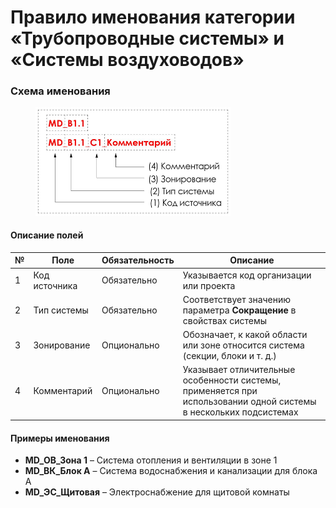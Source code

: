 # Правило именования категории «Трубопроводные системы» и «Системы воздуховодов»

### Схема именования

<div align="left"><figure><img src="../../.gitbook/assets/image (20).png" alt="" width="312"><figcaption></figcaption></figure></div>

#### Описание полей

| № | Поле          | Обязательность | Описание                                                                                                          |
| - | ------------- | -------------- | ----------------------------------------------------------------------------------------------------------------- |
| 1 | Код источника | Обязательно    | Указывается код организации или проекта                                                                           |
| 2 | Тип системы   | Обязательно    | Соответствует значению параметра **Сокращение** в свойствах системы                                               |
| 3 | Зонирование   | Опционально    | Обозначает, к какой области или зоне относится система (секции, блоки и т. д.)                                    |
| 4 | Комментарий   | Опционально    | Указывает отличительные особенности системы, применяется при использовании одной системы в нескольких подсистемах |

#### Примеры именования

* **MD\_ОВ\_Зона 1** – Система отопления и вентиляции в зоне 1
* **MD\_ВК\_Блок А** – Система водоснабжения и канализации для блока А
* **MD\_ЭС\_Щитовая** – Электроснабжение для щитовой комнаты
